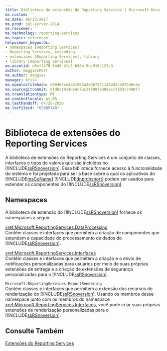 ```yaml
---
title: Biblioteca de extensões do Reporting Services | Microsoft Docs
ms.custom: ''
ms.date: 06/13/2017
ms.prod: sql-server-2014
ms.reviewer: ''
ms.technology: reporting-services
ms.topic: reference
helpviewer_keywords:
- namespaces [Reporting Services]
- Reporting Services, extending
- extensions [Reporting Services], library
- library [Reporting Services]
ms.assetid: e8eff470-64d6-41c3-b98b-5ec916c121c3
author: maggiesMSFT
ms.author: maggies
manager: kfile
ms.openlocfilehash: d09464ce4a61903a3e9b74711482d2ce07bd0c4e
ms.sourcegitcommit: 6fd8c1914de4c7ac24900fe388ecc7883c740077
ms.translationtype: MT
ms.contentlocale: pt-BR
ms.lasthandoff: 04/26/2020
ms.locfileid: "62985748"
---
```

# <a name="reporting-services-extension-library"></a>Biblioteca de extensões do Reporting Services
  A biblioteca de extensões do Reporting Services é um conjunto de classes, interfaces e tipos de valores que são incluídos no [!INCLUDE[ssRSnoversion](../../includes/ssrsnoversion-md.md)]. Essa biblioteca fornece acesso à funcionalidade do sistema e foi projetada para ser a base sobre a qual os aplicativos do [!INCLUDE[msCoName](../../includes/msconame-md.md)] [!INCLUDE[dnprdnshort](../../includes/dnprdnshort-md.md)] podem ser usados para estender os componentes do [!INCLUDE[ssRSnoversion](../../includes/ssrsnoversion-md.md)].  
  
## <a name="namespaces"></a>Namespaces  
 A biblioteca de extensão do [!INCLUDE[ssRSnoversion](../../includes/ssrsnoversion-md.md)] fornece os namespaces a seguir.  
  
 <xref:Microsoft.ReportingServices.DataProcessing>  
 Contém classes e interfaces que permitem a criação de componentes que estendem a capacidade do processamento de dados do [!INCLUDE[ssRSnoversion](../../includes/ssrsnoversion-md.md)].  
  
 <xref:Microsoft.ReportingServices.Interfaces>  
 Contém classes e interfaces que permitem a criação e o envio de notificações personalizadas para usuários por meio de suas próprias extensões de entrega e a criação de extensões de segurança personalizadas para o [!INCLUDE[ssRSnoversion](../../includes/ssrsnoversion-md.md)].  
  
 `Microsoft.ReportingServices.ReportRendering`  
 Contém classes e interfaces que permitem a extensão dos recursos de renderização do [!INCLUDE[ssRSnoversion](../../includes/ssrsnoversion-md.md)]. Usando os membros desse namespace junto com os membros do namespace <xref:Microsoft.ReportingServices.Interfaces>, você pode criar suas próprias extensões de renderização personalizadas para o [!INCLUDE[ssRSnoversion](../../includes/ssrsnoversion-md.md)].  
  
## <a name="see-also"></a>Consulte Também  
 [Extensões do Reporting Services](reporting-services-extensions.md)  
  
  
